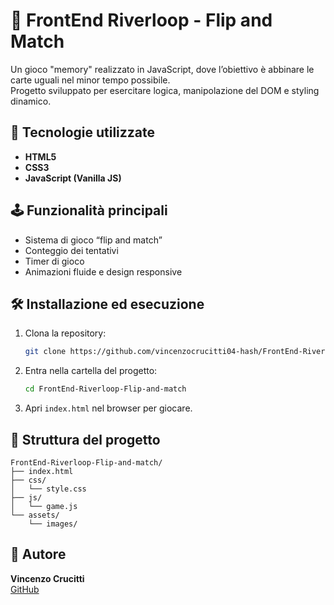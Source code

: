 # 🧩 FrontEnd Riverloop - Flip and Match

Un gioco "memory" realizzato in JavaScript, dove l’obiettivo è abbinare le carte uguali nel minor tempo possibile.  
Progetto sviluppato per esercitare logica, manipolazione del DOM e styling dinamico.

## 🚀 Tecnologie utilizzate
- **HTML5**
- **CSS3**
- **JavaScript (Vanilla JS)**

## 🕹️ Funzionalità principali
- Sistema di gioco “flip and match”
- Conteggio dei tentativi
- Timer di gioco
- Animazioni fluide e design responsive

## 🛠️ Installazione ed esecuzione
1. Clona la repository:
   ```bash
   git clone https://github.com/vincenzocrucitti04-hash/FrontEnd-Riverloop-Flip-and-match.git
   ```
2. Entra nella cartella del progetto:
   ```bash
   cd FrontEnd-Riverloop-Flip-and-match
   ```
3. Apri `index.html` nel browser per giocare.

## 📁 Struttura del progetto
```
FrontEnd-Riverloop-Flip-and-match/
├── index.html
├── css/
│   └── style.css
├── js/
│   └── game.js
└── assets/
    └── images/
```


## 👤 Autore
**Vincenzo Crucitti**  
[GitHub](https://github.com/vincenzocrucitti04-hash)

